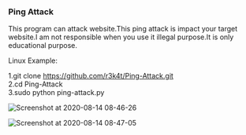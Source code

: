 ### Ping Attack ###


This program can attack website.This ping attack is impact your target website.I am not responsible when you use it illegal purpose.It is only educational purpose.


Linux Example:
<br>

1.git clone https://github.com/r3k4t/Ping-Attack.git
<br>
2.cd Ping-Attack
<br>
3.sudo python ping-attack.py
<br>

![Screenshot at 2020-08-14 08-46-26](https://user-images.githubusercontent.com/69615463/90210333-52009d80-de0b-11ea-91ba-51aa0c603cf7.png)
<br>

![Screenshot at 2020-08-14 08-47-05](https://user-images.githubusercontent.com/69615463/90210413-81170f00-de0b-11ea-856d-c7c4c47881bc.png)
